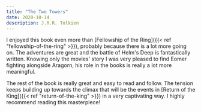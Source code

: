 ```yaml
---
title: "The Two Towers"
date: 2020-10-14
description: J.R.R. Tolkien
---
```


I enjoyed this book even more than [Fellowship of the Ring]({{< ref "fellowship-of-the-ring" >}}), probably because there is a lot more going on. The adventures are great and the battle of Helm's Deep is fantastically written. Knowing only the movies' story I was very pleased to find Eomer fighting alongside Aragorn, his role in the books is really a lot more meaningful.

The rest of the book is really great and easy to read and follow. The tension keeps building up towards the climax that will be the events in [Return of the King]({{< ref "return-of-the-king" >}}) in a very captivating way. I highly recommend reading this masterpiece!

